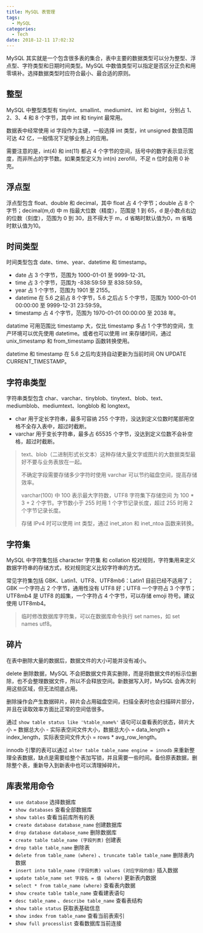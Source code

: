 ```yaml
---
title: MySQL 表管理
tags:
  - MySQL
categories:
  - Tech
date: 2018-12-11 17:02:32
---
```


MySQL 其实就是一个包含很多表的集合，表中主要的数据类型可以分为整型、浮点型、字符类型和日期时间类型。MySQL 中数值类型可以指定是否区分正负和用零填补。选择数据类型时应符合最小、最合适的原则。





<!-- more -->

## 整型

MySQL 中整型类型有 tinyint、smallint、mediumint、int 和 bigint，分别占 1、2、3、4 和 8 个字节，其中 int 和 tinyint 最常用。

数据表中经常使用 id 字段作为主键，一般选择 int 类型，int unsigned 数值范围可达 42 亿，一般情况下足够业务上的应用。

需要注意的是，int(4) 和 int(11) 都占 4 个字节的空间，括号中的数字表示显示宽度，而非所占的字节数。如果类型定义为 int(n) zerofill，不足 n 位时会用 0 补充。



## 浮点型

浮点型包含 float、double 和 decimal，其中 float 占 4 个字节；double 占 8 个字节；decimal(m,d) 中 m 指最大位数（精度），范围是 1 到 65，d 是小数点右边的位数（刻度），范围为 0 到 30，且不得大于 m，d 省略时默认值为0，m 省略时默认值为10。



## 时间类型

时间类型包含 date、time、year、datetime 和 timestamp。

* date 占 3 个字节，范围为 1000-01-01 至 9999-12-31。
* time 占 3 个字节，范围为 -838:59:59 至 838:59:59。
* year 占 1 个字节，范围为 1901 至 2155。
* datetime 在 5.6 之前占 8 个字节，5.6 之后占 5 个字节，范围为 1000-01-01 00:00:00 至 9999-12-31 23:59:59。
* timestamp 占 4 个字节，范围为 1970-01-01 00:00:00 至 2038 年。

datatime 可用范围比 timestamp 大，仅比 timestamp 多占 1 个字节的空间，生产环境可以优先使用 datetime。或者也可以使用 int 来存储时间，通过 unix_timestamp 和 from_timestamp 函数转换使用。

datetime 和 timestamp 在 5.6 之后均支持自动更新为当前时间 ON UPDATE CURRENT_TIMESTAMP。



## 字符串类型

字符串类型包含 char、varchar、tinyblob、tinytext、blob、text、mediumblob、mediumtext、longblob 和 longtext。

* char 用于定长字符串，最多可容纳 255 个字符，没达到定义位数时尾部用空格不全存入表中，超过时截断。
* varchar 用于变长字符串，最多占 65535 个字节，没达到定义位数不会补空格，超过时截断。

> text、blob（二进制形式长文本）这种存储大量文字或图片的大数据类型最好不要与业务表放在一起。
>
> 不确定字段需要存储多少字符时使用  varchar 可以节约磁盘空间，提高存储效率。
>
> varchar(100) 中 100 表示最大字符数，UTF8 字符集下存储空间 为 100 * 3 + 2 个字节。字节数小于 255 时用 1 个字节记录长度，超过 255 时用 2 个字节记录长度。
>
> 存储 IPv4 时可以使用 int 类型，通过 inet_aton 和 inet_ntoa 函数来转换。



## 字符集

MySQL 中字符集包括 character 字符集 和 collation 校对规则，字符集用来定义数据字符串的存储方式，校对规则定义比较字符串的方式。

常见字符集包括 GBK、Latin1、UTF8、UTF8mb6：Latin1 目前已经不适用了；GBK 一个字符占 2 个字节，通用性没有 UTF8 好；UTF8 一个字符占 3 个字节；UTF8mb4 是 UTF8 的超集，一个字符占 4 个字节，可以存储 emoji 符号。建议使用 UTF8mb4。

> 临时修改数据库字符集，可以在数据库命令执行 set names，如 set names utf8。



## 碎片

在表中删除大量的数据后，数据文件的大小可能并没有减小。

delete 删除数据，MySQL 不会把数据文件真实删除，而是将数据文件的标示位删除，也不会整理数据文件，所以不会释放空间。新数据写入时，MySQL 会再次利用这些区域，但无法彻底占用。

删除操作会产生数据碎片，碎片会占用磁盘空间，扫描全表时也会扫描碎片部分，并且在读取效率方面比正常的空间低很多。

通过 `show table status like '%table_name%'` 语句可以查看表的状态，碎片大小 = 数据总大小 - 实际表空间文件大小，数据总大小 = data_length + index_length，实际表空间文件大小 = rows * avg_row_length。

innodb 引擎的表可以通过 `alter table table_name engine = innodb` 来重新整理全表数据，缺点是需要给整个表加写锁，并且需要一些时间。备份原表数据，删除整个表，重新导入到新表中也可以清理掉碎片。



## 库表常用命令

* `use database` 选择数据库
* `show databases` 查看全部数据库
* `show tables` 查看当前库所有的表
* `create database database_name` 创建数据库
* `drop database database_name` 删除数据库
* `create table table_name (字段列表)` 创建表
* `drop table table_name` 删除表
* `delete from table_name (where)` 、`truncate table table_name` 删除表内数据
* `insert into table_name (字段列表) values (对应字段的值)` 插入数据
* `update table_name set 字段名 = 值 (where)` 更新表内数据
* `select * from table_name (where)` 查看表内数据
* `show create table table_name` 查看建表语句
* `desc table_name` 、`describe table_name` 查看表结构
* `show table status` 获取表基础信息
* `show index from table_name` 查看当前表索引
* `show full processlist` 查看数据库当前连接


